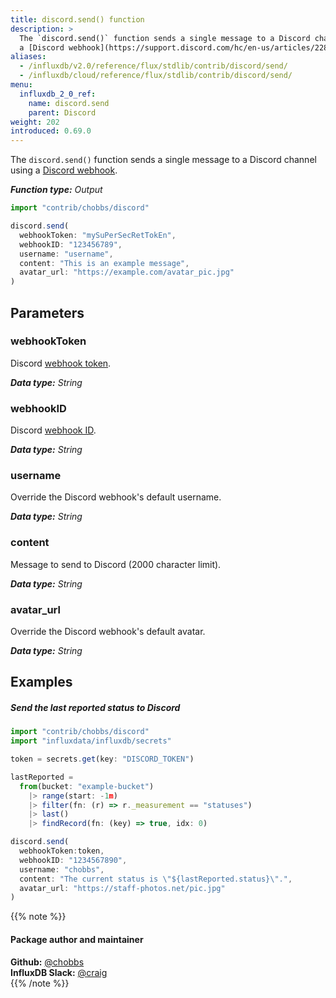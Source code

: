 ```yaml
---
title: discord.send() function
description: >
  The `discord.send()` function sends a single message to a Discord channel using
  a [Discord webhook](https://support.discord.com/hc/en-us/articles/228383668-Intro-to-Webhooks&amp?page=3).
aliases:
  - /influxdb/v2.0/reference/flux/stdlib/contrib/discord/send/
  - /influxdb/cloud/reference/flux/stdlib/contrib/discord/send/
menu:
  influxdb_2_0_ref:
    name: discord.send
    parent: Discord
weight: 202
introduced: 0.69.0
---
```


The `discord.send()` function sends a single message to a Discord channel using
a [Discord webhook](https://support.discord.com/hc/en-us/articles/228383668-Intro-to-Webhooks&amp?page=3).

_**Function type:** Output_

```js
import "contrib/chobbs/discord"

discord.send(
  webhookToken: "mySuPerSecRetTokEn",
  webhookID: "123456789",
  username: "username",
  content: "This is an example message",
  avatar_url: "https://example.com/avatar_pic.jpg"
)
```

## Parameters

### webhookToken
Discord [webhook token](https://discord.com/developers/docs/resources/webhook).

_**Data type:** String_

### webhookID
Discord [webhook ID](https://discord.com/developers/docs/resources/webhook).

_**Data type:** String_

### username
Override the Discord webhook's default username.

_**Data type:** String_

### content
Message to send to Discord (2000 character limit).

_**Data type:** String_

### avatar_url
Override the Discord webhook's default avatar.

_**Data type:** String_

## Examples

##### Send the last reported status to Discord
```js
import "contrib/chobbs/discord"
import "influxdata/influxdb/secrets"

token = secrets.get(key: "DISCORD_TOKEN")

lastReported =
  from(bucket: "example-bucket")
    |> range(start: -1m)
    |> filter(fn: (r) => r._measurement == "statuses")
    |> last()
    |> findRecord(fn: (key) => true, idx: 0)

discord.send(
  webhookToken:token,
  webhookID: "1234567890",
  username: "chobbs",
  content: "The current status is \"${lastReported.status}\".",
  avatar_url: "https://staff-photos.net/pic.jpg"
)
```

{{% note %}}
#### Package author and maintainer
**Github:** [@chobbs](https://github.com/chobbs)  
**InfluxDB Slack:** [@craig](https://influxdata.com/slack)  
{{% /note %}}
